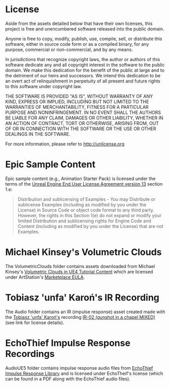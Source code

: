 # License

Aside from the assets detailed below that have their own licenses, this project
is free and unencumbered software released into the public domain.

Anyone is free to copy, modify, publish, use, compile, sell, or
distribute this software, either in source code form or as a compiled
binary, for any purpose, commercial or non-commercial, and by any
means.

In jurisdictions that recognize copyright laws, the author or authors
of this software dedicate any and all copyright interest in the
software to the public domain. We make this dedication for the benefit
of the public at large and to the detriment of our heirs and
successors. We intend this dedication to be an overt act of
relinquishment in perpetuity of all present and future rights to this
software under copyright law.

THE SOFTWARE IS PROVIDED "AS IS", WITHOUT WARRANTY OF ANY KIND,
EXPRESS OR IMPLIED, INCLUDING BUT NOT LIMITED TO THE WARRANTIES OF
MERCHANTABILITY, FITNESS FOR A PARTICULAR PURPOSE AND NONINFRINGEMENT.
IN NO EVENT SHALL THE AUTHORS BE LIABLE FOR ANY CLAIM, DAMAGES OR
OTHER LIABILITY, WHETHER IN AN ACTION OF CONTRACT, TORT OR OTHERWISE,
ARISING FROM, OUT OF OR IN CONNECTION WITH THE SOFTWARE OR THE USE OR
OTHER DEALINGS IN THE SOFTWARE.

For more information, please refer to <http://unlicense.org>

# Epic Sample Content
Epic sample content (e.g., Animation Starter Pack) is licensed under the terms of the
[Unreal Engine End User License Agreement version 13](https://www.unrealengine.com/en-US/eula)
section 1.e:

> Distribution and sublicensing of Examples - You may Distribute or sublicense
> Examples (including as modified by you under the License) in Source Code or
> object code format to any third party.  However, the rights in this Section
> 1(e) do not expand or modify your limited Distribution and sublicensing
> rights for Engine Code and Content (including as modified by you under the
> License) that are not Examples.

# Michael Kinsey's Volumetric Clouds
The VolumetricClouds folder contains assets downloaded from Michael Kinsey's
[Volumetric Clouds in UE4 Tutorial Content](https://www.artstation.com/marketplace/p/KzYA/dinusty-volumetric-clouds-in-ue4-tutorial-content)
which are licensed under ArtStation's [Marketplace EULA](https://www.artstation.com/marketplace-product-eula).

# Tobiasz 'unfa' Karoń's IR Recording
The Audio folder contains an IR (impulse response) asset created made with the
[Tobiasz 'unfa' Karoń's](https://freesound.org/people/unfa/)
recording
[IR-02 (gunshot in a chapel MIXED)](https://freesound.org/people/unfa/sounds/182806/)
(see link for license details).

# EchoThief Impulse Response Recordings
AudioUE5 folder contains impulse response audio files from [EchoThief
Impulse Response Library](http://www.echothief.com/) and is licensed under
EchoTheif's license (which can be found in a PDF along with the EchoThief audio
files).

